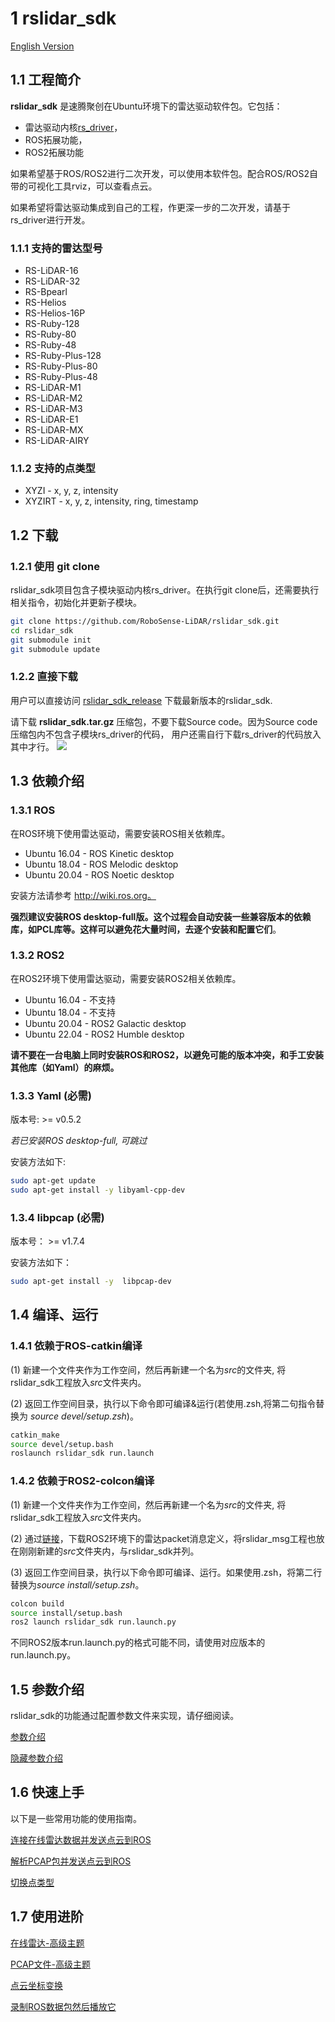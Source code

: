 # 1 **rslidar_sdk**

[English Version](README.md) 



## 1.1 工程简介

 **rslidar_sdk** 是速腾聚创在Ubuntu环境下的雷达驱动软件包。它包括：
 + 雷达驱动内核[rs_driver](https://github.com/RoboSense-LiDAR/rs_driver)， 
 + ROS拓展功能，
 + ROS2拓展功能

如果希望基于ROS/ROS2进行二次开发，可以使用本软件包。配合ROS/ROS2自带的可视化工具rviz，可以查看点云。 

如果希望将雷达驱动集成到自己的工程，作更深一步的二次开发，请基于rs_driver进行开发。

### 1.1.1 支持的雷达型号

- RS-LiDAR-16
- RS-LiDAR-32
- RS-Bpearl
- RS-Helios
- RS-Helios-16P
- RS-Ruby-128
- RS-Ruby-80
- RS-Ruby-48
- RS-Ruby-Plus-128
- RS-Ruby-Plus-80
- RS-Ruby-Plus-48
- RS-LiDAR-M1
- RS-LiDAR-M2
- RS-LiDAR-M3
- RS-LiDAR-E1
- RS-LiDAR-MX
- RS-LiDAR-AIRY

### 1.1.2 支持的点类型

- XYZI - x, y, z, intensity
- XYZIRT - x, y, z, intensity, ring, timestamp



## 1.2 下载

### 1.2.1 使用 git clone

rslidar_sdk项目包含子模块驱动内核rs_driver。在执行git clone后，还需要执行相关指令，初始化并更新子模块。

  ```sh
git clone https://github.com/RoboSense-LiDAR/rslidar_sdk.git
cd rslidar_sdk
git submodule init
git submodule update
  ```

### 1.2.2 直接下载

用户可以直接访问  [rslidar_sdk_release](https://github.com/RoboSense-LiDAR/rslidar_sdk/releases) 下载最新版本的rslidar_sdk. 

请下载 **rslidar_sdk.tar.gz** 压缩包，不要下载Source code。因为Source code压缩包内不包含子模块rs_driver的代码， 用户还需自行下载rs_driver的代码放入其中才行。
![](./img/01_01_download_page.png)



## 1.3 依赖介绍

### 1.3.1 ROS 

在ROS环境下使用雷达驱动，需要安装ROS相关依赖库。
+ Ubuntu 16.04 - ROS Kinetic desktop
+ Ubuntu 18.04 - ROS Melodic desktop
+ Ubuntu 20.04 - ROS Noetic desktop

安装方法请参考 http://wiki.ros.org。

**强烈建议安装ROS desktop-full版。这个过程会自动安装一些兼容版本的依赖库，如PCL库等。这样可以避免花大量时间，去逐个安装和配置它们**。

### 1.3.2 ROS2

在ROS2环境下使用雷达驱动，需要安装ROS2相关依赖库。
+ Ubuntu 16.04 - 不支持
+ Ubuntu 18.04 - 不支持
+ Ubuntu 20.04 - ROS2 Galactic desktop
+ Ubuntu 22.04 - ROS2 Humble desktop

**请不要在一台电脑上同时安装ROS和ROS2，以避免可能的版本冲突，和手工安装其他库（如Yaml）的麻烦。**

### 1.3.3 Yaml (必需)

版本号:  >= v0.5.2 

*若已安装ROS desktop-full, 可跳过*

安装方法如下:

```sh
sudo apt-get update
sudo apt-get install -y libyaml-cpp-dev
```

### 1.3.4 libpcap (必需)

版本号： >= v1.7.4

安装方法如下：

```sh
sudo apt-get install -y  libpcap-dev
```



## 1.4 编译、运行

### 1.4.1 依赖于ROS-catkin编译

(1) 新建一个文件夹作为工作空间，然后再新建一个名为*src*的文件夹, 将rslidar_sdk工程放入*src*文件夹内。

(2) 返回工作空间目录，执行以下命令即可编译&运行(若使用.zsh,将第二句指令替换为 *source devel/setup.zsh*)。

```sh
catkin_make
source devel/setup.bash
roslaunch rslidar_sdk run.launch
```

### 1.4.2 依赖于ROS2-colcon编译

(1) 新建一个文件夹作为工作空间，然后再新建一个名为*src*的文件夹, 将rslidar_sdk工程放入*src*文件夹内。

(2) 通过[链接](https://github.com/RoboSense-LiDAR/rslidar_msg)，下载ROS2环境下的雷达packet消息定义，将rslidar_msg工程也放在刚刚新建的*src*文件夹内，与rslidar_sdk并列。

(3) 返回工作空间目录，执行以下命令即可编译、运行。如果使用.zsh，将第二行替换为*source install/setup.zsh*。

```sh
colcon build
source install/setup.bash
ros2 launch rslidar_sdk run.launch.py
```

不同ROS2版本run.launch.py的格式可能不同，请使用对应版本的run.launch.py。



## 1.5 参数介绍

rslidar_sdk的功能通过配置参数文件来实现，请仔细阅读。 

[参数介绍](doc/intro/02_parameter_intro_CN.md)

[隐藏参数介绍](doc/intro/03_hiding_parameters_intro_CN.md)



## 1.6 快速上手

以下是一些常用功能的使用指南。

[连接在线雷达数据并发送点云到ROS](doc/howto/06_how_to_decode_online_lidar_CN.md)

[解析PCAP包并发送点云到ROS](doc/howto/08_how_to_decode_pcap_file_CN.md)

[切换点类型](doc/howto/05_how_to_change_point_type_CN.md) 



## 1.7 使用进阶

[在线雷达-高级主题](doc/howto/07_online_lidar_advanced_topics_CN.md) 

[PCAP文件-高级主题](doc/howto/09_pcap_file_advanced_topics_CN.md) 

[点云坐标变换](doc/howto/10_how_to_use_coordinate_transformation_CN.md) 

[录制ROS数据包然后播放它](doc/howto/11_how_to_record_replay_packet_rosbag_CN.md)

